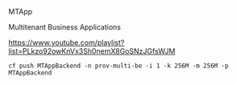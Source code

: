 MTApp

Multitenant Business Applications

https://www.youtube.com/playlist?list=PLkzo92owKnVx3Sh0nemX8GoSNzJGfsWJM

```
cf push MTAppBackend -n prov-multi-be -i 1 -k 256M -m 256M -p MTAppBackend
```
